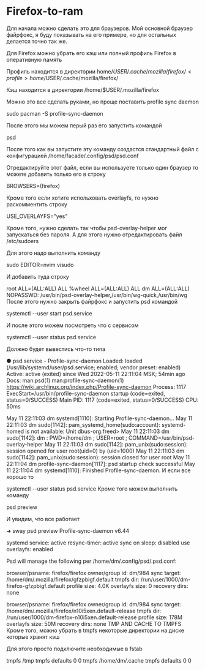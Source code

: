 # Firefox-to-ram

Для начала можно сделать это для браузеров. Мой основной браузер файрфокс, я буду показывать на его примере, но для остальных делается точно так же.

Для Firefox можно убрать его кэш или полный профиль Firefox в оперативную память

Профиль находится в директории home/$USER/.cache/mozilla/firefox/<profile>home/$USER/.cache/mozilla/firefox/<profile>

Кэш находится в директории /home/$USER/.mozilla/firefox

Можно это все сделать руками, но проще поставить profile sync daemon

sudo pacman -S profile-sync-daemon

После этого мы можем перый раз его запустить командой

psd
  
После того как вы запустите эту команду создастся стандартный файл с конфигурацией /home/facade/.config/psd/psd.conf

Отредактируйте этот файл, если вы используете только один браузер то можете добавить только его в строку

BROWSERS=(firefox)
  
Кроме того если хотите испольховать overlayfs, то нужно раскомментить строку

USE_OVERLAYFS="yes"
  
Кроме того, нужно сделать так чтобы psd-overlay-helper мог запускаться без пароля. А для этого нужно отредактировать файл /etc/sudoers

Для этого надо выполнить команду

sudo EDITOR=nvim visudo
  
И добавить туда строку

root ALL=(ALL:ALL) ALL
%wheel ALL=(ALL:ALL) ALL
dm ALL=(ALL:ALL) NOPASSWD: /usr/bin/psd-overlay-helper,/usr/bin/wg-quick,/usr/bin/wg
После этого нужно закрыть файрфокс и запустить psd командой

systemctl --user start psd.service
  
И после этого можем посмотреть что с сервисом

systemctl --user status psd.service
  
Должно будет вывестись что-то типа

● psd.service - Profile-sync-daemon
     Loaded: loaded (/usr/lib/systemd/user/psd.service; enabled; vendor preset: enabled)
     Active: active (exited) since Wed 2022-05-11 22:11:04 MSK; 54min ago
       Docs: man:psd(1)
             man:profile-sync-daemon(1)
             https://wiki.archlinux.org/index.php/Profile-sync-daemon
    Process: 1117 ExecStart=/usr/bin/profile-sync-daemon startup (code=exited, status=0/SUCCESS)
   Main PID: 1117 (code=exited, status=0/SUCCESS)
        CPU: 50ms

May 11 22:11:03 dm systemd[1110]: Starting Profile-sync-daemon...
May 11 22:11:03 dm sudo[1142]: pam_systemd_home(sudo:account): systemd-homed is not available: Unit dbus-org.freed>
May 11 22:11:03 dm sudo[1142]:       dm : PWD=/home/dm ; USER=root ; COMMAND=/usr/bin/psd-overlay-helper
May 11 22:11:03 dm sudo[1142]: pam_unix(sudo:session): session opened for user root(uid=0) by (uid=1000)
May 11 22:11:03 dm sudo[1142]: pam_unix(sudo:session): session closed for user root
May 11 22:11:04 dm profile-sync-daemon[1117]: psd startup check successful
May 11 22:11:04 dm systemd[1110]: Finished Profile-sync-daemon.
И если все хорошо то

systemctl --user status psd.service
Кроме того можем выполнить команду

psd preview
  
И увидим, что все работает

➜  sway psd preview
Profile-sync-daemon v6.44

 systemd service: active
 resync-timer:    active
 sync on sleep:   disabled
 use overlayfs:   enabled

Psd will manage the following per /home/dm/.config/psd/.psd.conf:

 browser/psname:  firefox/firefox
 owner/group id:  dm/984
 sync target:     /home/dm/.mozilla/firefox/gfzpbigf.default
 tmpfs dir:       /run/user/1000/dm-firefox-gfzpbigf.default
 profile size:    4.0K
 overlayfs size:  0
 recovery dirs:   none

 browser/psname:  firefox/firefox
 owner/group id:  dm/984
 sync target:     /home/dm/.mozilla/firefox/n10i5xen.default-release
 tmpfs dir:       /run/user/1000/dm-firefox-n10i5xen.default-release
 profile size:    178M
 overlayfs size:  50M
 recovery dirs:   none
TMP AND CACHE TO TMPFS
Кроме того, можно убрать в tmpfs некоторые директории на диске которые хранят кэш

Для этого просто подключите необходимые в fstab

tmpfs /tmp tmpfs defaults 0 0
tmpfs /home/dm/.cache tmpfs defaults 0 0
